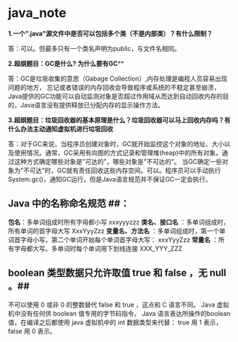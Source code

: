 # java_note
**1.一个".java"源文件中是否可以包括多个类（不是内部类）？有什么限制？**

答：可以。但最多只有一个类名声明为public，与文件名相同。

**2.超纲题目：GC是什么? 为什么要有GC****

答：GC是垃圾收集的意思（Gabage Collection）,内存处理是编程人员容易出现问题的地方，
忘记或者错误的内存回收会导致程序或系统的不稳定甚至崩溃，Java提供的GC功能可以自动监测对象是否超过作用域从而达到自动回收内存的目的，Java语言没有提供释放已分配内存的显示操作方法。

**3.超纲题目：垃圾回收器的基本原理是什么？垃圾回收器可以马上回收内存吗？有什么办法主动通知虚拟机进行垃圾回收**

答：对于GC来说，当程序员创建对象时，GC就开始监控这个对象的地址、大小以及使用情况。通常，GC采用有向图的方式记录和管理堆(heap)中的所有对象。通过这种方式确定哪些对象是"可达的"，哪些对象是"不可达的"。
当GC确定一些对象为"不可达"时，GC就有责任回收这些内存空间。可以。程序员可以手动执行System.gc()，通知GC运行，但是Java语言规范并不保证GC一定会执行。

## Java 中的名称命名规范 ##：

**包名**：多单词组成时所有字母都小写 xxxyyyzzz
**类名、接口名** ：多单词组成时，所有单词的首字母大写 XxxYyyZzz
**变量名、方法名** ：多单词组成时，第一个单词首字母小写，第二个单词开始每个单词首字母大写： xxxYyyZzz
**常量名** ：所有字母都大写。多单词时每个单词用下划线连接 XXX_YYY_ZZZ

## boolean 类型数据只允许取值 true 和 false ，无 null 。##

不可以使用 0 或非 0 的整数替代 false 和 true ，这点和 C 语言不同。
Java 虚拟机中没有任何供 boolean 值专用的字节码指令， Java 语言表达所操作的boolean 值，在编译之后都使用 java 虚拟机中的 int 数据类型来代替： true 用 1 表示， false
用 0 表示。


